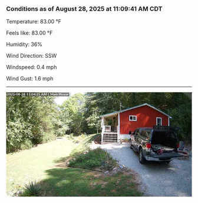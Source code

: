 ### Conditions as of August 28, 2025 at 11:09:41 AM CDT 

Temperature: 83.00 &deg;F

Feels like: 83.00 &deg;F

Humidity: 36%

Wind Direction: SSW

Windspeed: 0.4 mph

Wind Gust: 1.6 mph

---

<img src="./images/latest.jpeg"/>


